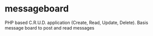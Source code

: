 # messageboard
PHP based C.R.U.D. application (Create, Read, Update, Delete).  Basis message board to post and read messages
